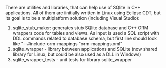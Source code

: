 There are utilities and libraries, that can help use of SQlite in C++ applications. All of them are iinitially written 
in Linux using Eclipse CDT, but its goal is to be a multiplatform solution (including Visual Studio):
1) sqlite_stub_maker: generates stub SQlite database and C++ ORM wrappers code for tables and views. As input is used a SQL script with DDL commands related to database schema, but first line should look like "--#include-orm-mappings "orm-mappings.xml"
2) sqlite_wrapper - library between applications and SQLite (now shared library for Linux, but could be also used as a DLL in Windows)
3) sqlite_wrapper_tests - unit tests for library sqlite_wrapper
